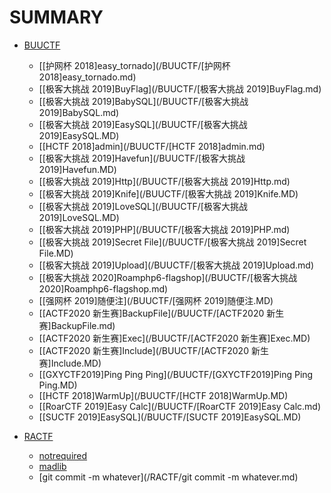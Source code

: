 # SUMMARY

* [BUUCTF](/BUUCTF)
    * [[护网杯 2018]easy_tornado](/BUUCTF/[护网杯 2018]easy_tornado.md)
    * [[极客大挑战 2019]BuyFlag](/BUUCTF/[极客大挑战 2019]BuyFlag.md)
    * [[极客大挑战 2019]BabySQL](/BUUCTF/[极客大挑战 2019]BabySQL.md)
    * [[极客大挑战 2019]EasySQL](/BUUCTF/[极客大挑战 2019]EasySQL.MD)
    * [[HCTF 2018]admin](/BUUCTF/[HCTF 2018]admin.md)
    * [[极客大挑战 2019]Havefun](/BUUCTF/[极客大挑战 2019]Havefun.MD)
    * [[极客大挑战 2019]Http](/BUUCTF/[极客大挑战 2019]Http.md)
    * [[极客大挑战 2019]Knife](/BUUCTF/[极客大挑战 2019]Knife.MD)
    * [[极客大挑战 2019]LoveSQL](/BUUCTF/[极客大挑战 2019]LoveSQL.MD)
    * [[极客大挑战 2019]PHP](/BUUCTF/[极客大挑战 2019]PHP.md)
    * [[极客大挑战 2019]Secret File](/BUUCTF/[极客大挑战 2019]Secret File.MD)
    * [[极客大挑战 2019]Upload](/BUUCTF/[极客大挑战 2019]Upload.md)
    * [[极客大挑战 2020]Roamphp6-flagshop](/BUUCTF/[极客大挑战 2020]Roamphp6-flagshop.md)
    * [[强网杯 2019]随便注](/BUUCTF/[强网杯 2019]随便注.MD)
    * [[ACTF2020 新生赛]BackupFile](/BUUCTF/[ACTF2020 新生赛]BackupFile.md)
    * [[ACTF2020 新生赛]Exec](/BUUCTF/[ACTF2020 新生赛]Exec.MD)
    * [[ACTF2020 新生赛]Include](/BUUCTF/[ACTF2020 新生赛]Include.MD)
    * [[GXYCTF2019]Ping Ping Ping](/BUUCTF/[GXYCTF2019]Ping Ping Ping.MD)
    * [[HCTF 2018]WarmUp](/BUUCTF/[HCTF 2018]WarmUp.MD)
    * [[RoarCTF 2019]Easy Calc](/BUUCTF/[RoarCTF 2019]Easy Calc.md)
    * [[SUCTF 2019]EasySQL](/BUUCTF/[SUCTF 2019]EasySQL.MD)

* [RACTF](/RACTF)
    * [notrequired](/RACTF/notrequired.md)
    * [madlib](/RACTF/madlib.md)
    * [git commit -m whatever](/RACTF/git commit -m whatever.md)